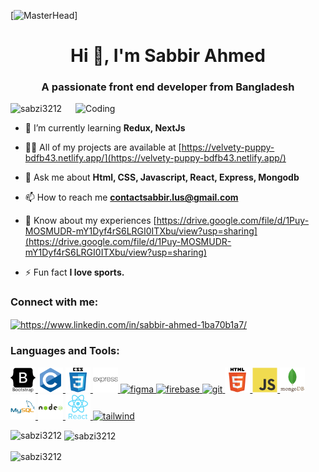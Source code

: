 [![MasterHead](https://cdn.dribbble.com/users/2131993/screenshots/4948736/media/421d4ed2f3d23c73d64d20963f61f422.gif)]
<h1 align="center">Hi 👋, I'm Sabbir Ahmed</h1>
<h3 align="center">A passionate front end developer from Bangladesh</h3>
<img align="right" alt="Coding" width="400" src="https://img.freepik.com/free-vector/developer-activity-concept-illustration_114360-2801.jpg?w=740&t=st=1687529027~exp=1687529627~hmac=3f9c55c35702051ab158f38de1e39536f8595c8afe4f0fac6ed98c8f9aafbf26">
<p align="left"> <img src="https://komarev.com/ghpvc/?username=sabzi3212&label=Profile%20views&color=0e75b6&style=flat" alt="sabzi3212" /> </p>

- 🌱 I’m currently learning **Redux, NextJs**

- 👨‍💻 All of my projects are available at [https://velvety-puppy-bdfb43.netlify.app/](https://velvety-puppy-bdfb43.netlify.app/)

- 💬 Ask me about **Html, CSS, Javascript, React, Express, Mongodb**

- 📫 How to reach me **contactsabbir.lus@gmail.com**

- 📄 Know about my experiences [https://drive.google.com/file/d/1Puy-MOSMUDR-mY1Dyf4rS6LRGI0ITXbu/view?usp=sharing](https://drive.google.com/file/d/1Puy-MOSMUDR-mY1Dyf4rS6LRGI0ITXbu/view?usp=sharing)

- ⚡ Fun fact **I love sports.**

<h3 align="left">Connect with me:</h3>
<p align="left">
<a href="https://linkedin.com/in/https://www.linkedin.com/in/sabbir-ahmed-1ba70b1a7/" target="blank"><img align="center" src="https://raw.githubusercontent.com/rahuldkjain/github-profile-readme-generator/master/src/images/icons/Social/linked-in-alt.svg" alt="https://www.linkedin.com/in/sabbir-ahmed-1ba70b1a7/" height="30" width="40" /></a>
</p>

<h3 align="left">Languages and Tools:</h3>
<p align="left"> <a href="https://getbootstrap.com" target="_blank" rel="noreferrer"> <img src="https://raw.githubusercontent.com/devicons/devicon/master/icons/bootstrap/bootstrap-plain-wordmark.svg" alt="bootstrap" width="40" height="40"/> </a> <a href="https://www.cprogramming.com/" target="_blank" rel="noreferrer"> <img src="https://raw.githubusercontent.com/devicons/devicon/master/icons/c/c-original.svg" alt="c" width="40" height="40"/> </a> <a href="https://www.w3schools.com/css/" target="_blank" rel="noreferrer"> <img src="https://raw.githubusercontent.com/devicons/devicon/master/icons/css3/css3-original-wordmark.svg" alt="css3" width="40" height="40"/> </a> <a href="https://expressjs.com" target="_blank" rel="noreferrer"> <img src="https://raw.githubusercontent.com/devicons/devicon/master/icons/express/express-original-wordmark.svg" alt="express" width="40" height="40"/> </a> <a href="https://www.figma.com/" target="_blank" rel="noreferrer"> <img src="https://www.vectorlogo.zone/logos/figma/figma-icon.svg" alt="figma" width="40" height="40"/> </a> <a href="https://firebase.google.com/" target="_blank" rel="noreferrer"> <img src="https://www.vectorlogo.zone/logos/firebase/firebase-icon.svg" alt="firebase" width="40" height="40"/> </a> <a href="https://git-scm.com/" target="_blank" rel="noreferrer"> <img src="https://www.vectorlogo.zone/logos/git-scm/git-scm-icon.svg" alt="git" width="40" height="40"/> </a> <a href="https://www.w3.org/html/" target="_blank" rel="noreferrer"> <img src="https://raw.githubusercontent.com/devicons/devicon/master/icons/html5/html5-original-wordmark.svg" alt="html5" width="40" height="40"/> </a> <a href="https://developer.mozilla.org/en-US/docs/Web/JavaScript" target="_blank" rel="noreferrer"> <img src="https://raw.githubusercontent.com/devicons/devicon/master/icons/javascript/javascript-original.svg" alt="javascript" width="40" height="40"/> </a> <a href="https://www.mongodb.com/" target="_blank" rel="noreferrer"> <img src="https://raw.githubusercontent.com/devicons/devicon/master/icons/mongodb/mongodb-original-wordmark.svg" alt="mongodb" width="40" height="40"/> </a> <a href="https://www.mysql.com/" target="_blank" rel="noreferrer"> <img src="https://raw.githubusercontent.com/devicons/devicon/master/icons/mysql/mysql-original-wordmark.svg" alt="mysql" width="40" height="40"/> </a> <a href="https://nodejs.org" target="_blank" rel="noreferrer"> <img src="https://raw.githubusercontent.com/devicons/devicon/master/icons/nodejs/nodejs-original-wordmark.svg" alt="nodejs" width="40" height="40"/> </a> <a href="https://reactjs.org/" target="_blank" rel="noreferrer"> <img src="https://raw.githubusercontent.com/devicons/devicon/master/icons/react/react-original-wordmark.svg" alt="react" width="40" height="40"/> </a> <a href="https://tailwindcss.com/" target="_blank" rel="noreferrer"> <img src="https://www.vectorlogo.zone/logos/tailwindcss/tailwindcss-icon.svg" alt="tailwind" width="40" height="40"/> </a> </p>

<p><img align="left" src="https://github-readme-stats.vercel.app/api/top-langs?username=sabzi3212&show_icons=true&locale=en&layout=compact" alt="sabzi3212" /></p>

<p>&nbsp;<img align="center" src="https://github-readme-stats.vercel.app/api?username=sabzi3212&show_icons=true&locale=en" alt="sabzi3212" /></p>

<p><img align="center" src="https://github-readme-streak-stats.herokuapp.com/?user=sabzi3212&" alt="sabzi3212" /></p>
